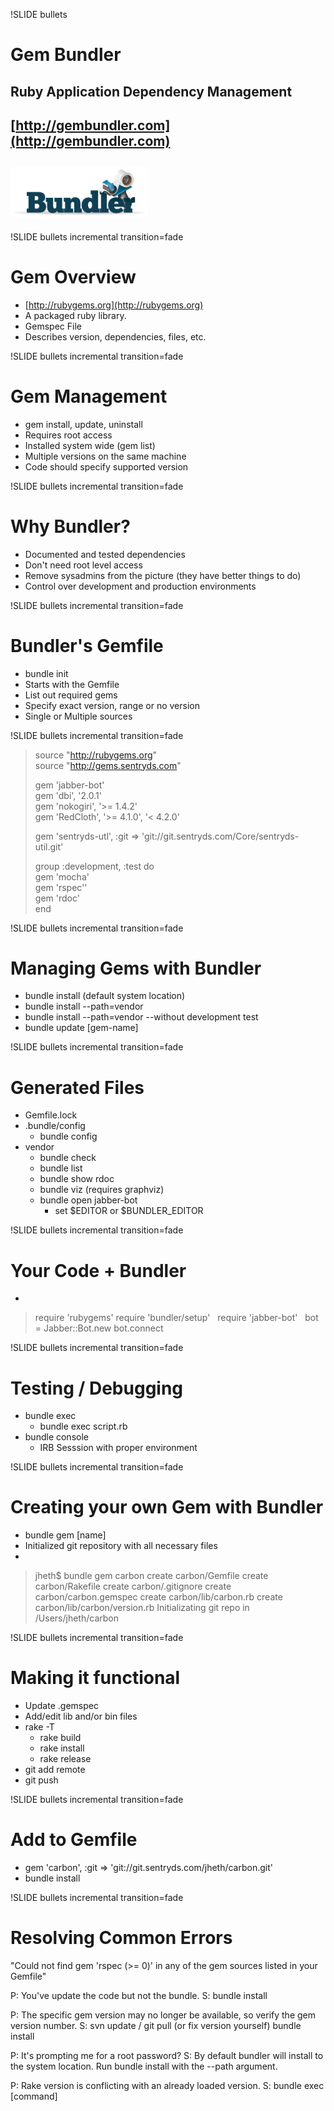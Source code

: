 !SLIDE bullets

# Gem Bundler #


## Ruby Application Dependency Management
## [http://gembundler.com](http://gembundler.com)
## ![bundler](../images/bundler-small.png)

!SLIDE bullets incremental transition=fade

# Gem Overview #

* [http://rubygems.org](http://rubygems.org)
* A packaged ruby library.
* Gemspec File
* Describes version, dependencies, files, etc.

!SLIDE bullets incremental transition=fade

# Gem Management #

* gem install, update, uninstall
* Requires root access
* Installed system wide (gem list)
* Multiple versions on the same machine
* Code should specify supported version

!SLIDE bullets incremental transition=fade

# Why Bundler? #

* Documented and tested dependencies
* Don't need root level access
* Remove sysadmins from the picture (they have better things to do)
* Control over development and production environments

!SLIDE bullets incremental transition=fade

# Bundler's Gemfile #

* bundle init
* Starts with the Gemfile
* List out required gems
* Specify exact version, range or no version
* Single or Multiple sources

!SLIDE bullets incremental transition=fade

> source "http://rubygems.org"  
> source "http://gems.sentryds.com"  
>   
> gem 'jabber-bot'  
> gem 'dbi', '2.0.1'  
> gem 'nokogiri', '>= 1.4.2'  
> gem 'RedCloth', '>= 4.1.0', '< 4.2.0'  
>   
> gem 'sentryds-utl', :git => 'git://git.sentryds.com/Core/sentryds-util.git'  
>   
> group :development, :test do  
>    gem 'mocha'  
>    gem 'rspec''  
>    gem 'rdoc'  
> end  

!SLIDE bullets incremental transition=fade

# Managing Gems with Bundler #

* bundle install (default system location)
* bundle install --path=vendor
* bundle install --path=vendor --without development test
* bundle update [gem-name]

!SLIDE bullets incremental transition=fade

# Generated Files #

* Gemfile.lock
* .bundle/config
	* bundle config
* vendor
	* bundle check
	* bundle list
	* bundle show rdoc
	* bundle viz (requires graphviz)
	* bundle open jabber-bot
		* set $EDITOR or $BUNDLER_EDITOR


!SLIDE bullets incremental transition=fade

# Your Code + Bundler #

* 
> require 'rubygems'
> require 'bundler/setup'
> &nbsp;
> require 'jabber-bot'
> &nbsp;
> bot = Jabber::Bot.new
> bot.connect

!SLIDE bullets incremental transition=fade

# Testing / Debugging #

* bundle exec 
	* bundle exec script.rb
* bundle console
	* IRB Sesssion with proper environment


!SLIDE bullets incremental transition=fade

# Creating your own Gem with Bundler #

* bundle gem [name]
* Initialized git repository with all necessary files
* 
> jheth$ bundle gem carbon
>       create  carbon/Gemfile
>       create  carbon/Rakefile
>       create  carbon/.gitignore
>       create  carbon/carbon.gemspec
>       create  carbon/lib/carbon.rb
>       create  carbon/lib/carbon/version.rb
> Initializating git repo in /Users/jheth/carbon
> 

!SLIDE bullets incremental transition=fade

# Making it functional #

* Update .gemspec 
* Add/edit lib and/or bin files
* rake -T
	* rake build
	* rake install
	* rake release
* git add remote
* git push

!SLIDE bullets incremental transition=fade

# Add to Gemfile #

* gem 'carbon', :git => 'git://git.sentryds.com/jheth/carbon.git'
* bundle install

!SLIDE bullets incremental transition=fade

# Resolving Common Errors #

"Could not find gem 'rspec (>= 0)' in any of the gem sources listed in your Gemfile"

P: You've update the code but not the bundle.
S: bundle install

P: The specific gem version may no longer be available, so verify the gem version number.
S: svn update / git pull (or fix version yourself)
   bundle install

P: It's prompting me for a root password?
S: By default bundler will install to the system location. Run bundle install with the --path argument.

P: Rake version is conflicting with an already loaded version.
S: bundle exec [command]

